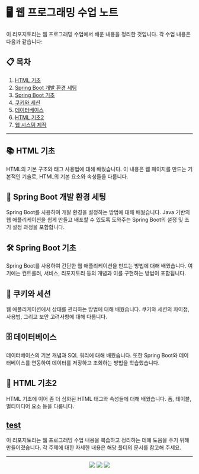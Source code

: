 # 🖥️ 웹 프로그래밍 수업 노트

이 리포지토리는 웹 프로그래밍 수업에서 배운 내용을 정리한 것입니다. 각 수업 내용은 다음과 같습니다:

## 📋 목차

1. [HTML 기초](https://github.com/umyunsang/Obsidian/tree/main/Obsidian/ComputerScience/%EC%9B%B9%ED%94%84%EB%A1%9C%EA%B7%B8%EB%9E%98%EB%B0%8D/1.%20HTML%20%EA%B8%B0%EC%B4%88)
2. [Spring Boot 개발 환경 세팅](https://github.com/umyunsang/Obsidian/tree/main/Obsidian/ComputerScience/%EC%9B%B9%ED%94%84%EB%A1%9C%EA%B7%B8%EB%9E%98%EB%B0%8D/2.%20Spring%20Boot%20%EA%B0%9C%EB%B0%9C%20%ED%99%98%EA%B2%BD%20%EC%84%B8%ED%8C%85)
3. [Spring Boot 기초](https://github.com/umyunsang/Obsidian/tree/main/Obsidian/ComputerScience/%EC%9B%B9%ED%94%84%EB%A1%9C%EA%B7%B8%EB%9E%98%EB%B0%8D/3.%20Spring%20Boot%20%EA%B8%B0%EC%B4%88)
4. [쿠키와 세션](https://github.com/umyunsang/Obsidian/tree/main/Obsidian/ComputerScience/%EC%9B%B9%ED%94%84%EB%A1%9C%EA%B7%B8%EB%9E%98%EB%B0%8D/4.%20%EC%BF%A0%ED%82%A4%EC%99%80%20%EC%84%B8%EC%85%98)
5. [데이터베이스](https://github.com/umyunsang/Obsidian/tree/main/Obsidian/ComputerScience/%EC%9B%B9%ED%94%84%EB%A1%9C%EA%B7%B8%EB%9E%98%EB%B0%8D/5.%20%EB%8D%B0%EC%9D%B4%ED%84%B0%EB%B2%A0%EC%9D%B4%EC%8A%A4)
6. [HTML 기초2](https://github.com/umyunsang/Obsidian/tree/main/Obsidian/ComputerScience/%EC%9B%B9%ED%94%84%EB%A1%9C%EA%B7%B8%EB%9E%98%EB%B0%8D/6.%20HTML%20%EA%B8%B0%EC%B4%882)
7. [웹 시스템 제작](https://github.com/umyunsang/Obsidian/tree/main/Obsidian/ComputerScience/%EC%9B%B9%ED%94%84%EB%A1%9C%EA%B7%B8%EB%9E%98%EB%B0%8D/7.%20%EC%9B%B9%20%EC%8B%9C%EC%8A%A4%ED%85%9C%20%EC%A0%9C%EC%9E%91)

---

## 📚 HTML 기초

HTML의 기본 구조와 태그 사용법에 대해 배웠습니다. 이 내용은 웹 페이지를 만드는 기본적인 기술로, HTML의 기본 요소와 속성들을 다룹니다.

## 🚀 Spring Boot 개발 환경 세팅

Spring Boot를 사용하여 개발 환경을 설정하는 방법에 대해 배웠습니다. Java 기반의 웹 애플리케이션을 쉽게 만들고 배포할 수 있도록 도와주는 Spring Boot의 설정 및 초기 설정 과정을 포함합니다.

## 🛠️ Spring Boot 기초

Spring Boot를 사용하여 간단한 웹 애플리케이션을 만드는 방법에 대해 배웠습니다. 여기에는 컨트롤러, 서비스, 리포지토리 등의 개념과 이를 구현하는 방법이 포함됩니다.

## 🍪 쿠키와 세션

웹 애플리케이션에서 상태를 관리하는 방법에 대해 배웠습니다. 쿠키와 세션의 차이점, 사용법, 그리고 보안 고려사항에 대해 다룹니다.

## 🗄️ 데이터베이스

데이터베이스의 기본 개념과 SQL 쿼리에 대해 배웠습니다. 또한 Spring Boot와 데이터베이스를 연동하여 데이터를 저장하고 조회하는 방법을 학습했습니다.

## 📑 HTML 기초2

HTML 기초에 이어 좀 더 심화된 HTML 태그와 속성들에 대해 배웠습니다. 폼, 테이블, 멀티미디어 요소 등을 다룹니다.

[test](https://github.com/umyunsang/Web_Programming/blob/main/p5/src/main/resources/templates/diary.html)
---

이 리포지토리는 웹 프로그래밍 수업 내용을 복습하고 정리하는 데에 도움을 주기 위해 만들어졌습니다. 각 주제에 대한 자세한 내용은 해당 폴더의 문서를 참고해 주세요.

---

<div align="center">
    <img src="https://img.shields.io/badge/HTML-E34F26?style=for-the-badge&logo=html5&logoColor=white">
    <img src="https://img.shields.io/badge/Spring%20Boot-6DB33F?style=for-the-badge&logo=spring-boot&logoColor=white">
    <img src="https://img.shields.io/badge/Database-003B57?style=for-the-badge&logo=database&logoColor=white">
</div>
